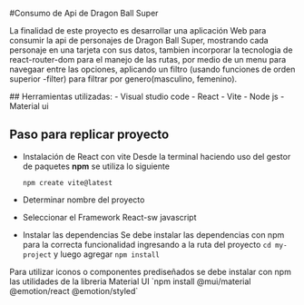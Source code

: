 #Consumo de Api de Dragon Ball Super

<p>
La finalidad de este proyecto es desarrollar una aplicación Web para consumir la api de personajes de Dragon Ball Super, mostrando cada personaje en una tarjeta con sus datos,  tambien incorporar la tecnologia de react-router-dom para el manejo de las rutas, por medio de un menu para navegaar entre las opciones, aplicando un filtro (usando funciones de orden superior -filter) para filtrar por genero(masculino, femenino). 
</p>
## Herramientas utilizadas:
- Visual studio code
- React
- Vite
- Node js
- Material ui

## Paso para replicar proyecto
- Instalación de React con vite
Desde la terminal haciendo uso del gestor de paquetes **npm** se utiliza lo siguiente

  `npm create vite@latest`

- Determinar nombre del proyecto
- Seleccionar el Framework React-sw javascript
- Instalar las dependencias
  Se debe instalar las dependencias con npm para la correcta funcionalidad ingresando a la ruta del proyecto `cd my-project` y luego agregar               `npm install`
 <p>
 Para utilizar iconos o componentes prediseñados se debe instalar con npm las utilidades de la libreria Material UI `npm install @mui/material @emotion/react @emotion/styled`
 </p>
